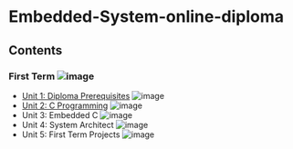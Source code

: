 # Embedded-System-online-diploma
## Contents

### First Term ![image](https://progress-bar.dev/20/?title=Progress)

- [Unit 1: Diploma Prerequisites](https://github.com/TawfikTamer/Embedded-System-online-diploma) ![image](https://progress-bar.dev/100/?title=No_Assignments&color=bababa)
- [Unit 2: C Programming](https://github.com/TawfikTamer/Embedded-System-online-diploma/tree/main/Unit_2_C_Programming) ![image](https://progress-bar.dev/37/)
- Unit 3: Embedded C ![image](https://progress-bar.dev/0/)
- Unit 4: System Architect ![image](https://progress-bar.dev/0/)
- Unit 5: First Term Projects ![image](https://progress-bar.dev/0/)


